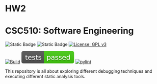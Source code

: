 # HW2
# CSC510: Software Engineering

![Static Badge](https://img.shields.io/badge/language-python-3670A0?style=for-the-badge&logo=python) ![Static Badge](https://img.shields.io/badge/Platform-Linux-FCC624?style=for-the-badge&logo=linux&logoColor=black)
<a href="https://www.gnu.org/licenses/gpl-3.0"><img alt="License: GPL v3" src="https://img.shields.io/badge/License-GPLv3-blue.svg" height="30px"></a>

[![Build](https://github.com/TeamBenign/HW2/actions/workflows/python-app.yml/badge.svg)](https://github.com/TeamBenign/HW2/actions/workflows/python-app.yml)
[![Test Status](https://github.com/TeamBenign/HW2/raw/main/badges/test_status.svg)](https://github.com/TeamBenign/HW2/actions/workflows/python-app.yml)
[![pylint](https://img.shields.io/badge/PyLint-4.41-red?logo=python&logoColor=white)](https://github.com/TeamBenign/HW2/actions/workflows/python-app.yml)

This repository is all about exploring different debugging techniques and executing different static analysis tools. 


